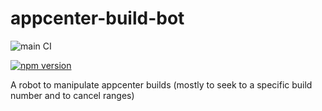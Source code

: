 appcenter-build-bot
===============

![main CI](https://github.com/gas-buddy/appcenter-build-bot/actions/workflows/nodejs.yml/badge.svg)

[![npm version](https://badge.fury.io/js/@gasbuddy%appcenter-build-bot.svg)](https://badge.fury.io/js/@gasbuddy%2Fappcenter-build-bot)

A robot to manipulate appcenter builds (mostly to seek to a specific build number and to cancel ranges)
